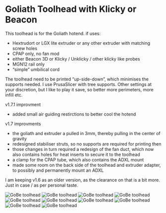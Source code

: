 # Goliath Toolhead with Klicky or Beacon

This toolhead is for the Goliath hotend. if uses:
- Hextrudort or LGX lite extruder or any other extruder with matching screw holes
- CPAP only, no fan mod 
- either Beacon 3D or Klicky / Unklicky / other klicky like probes
- MGN12 rail only
- “simple” umbilical cord

The toolhead need to be printed “up-side-down”, which minimises the supports needed. I use PrusaSlicer with tree supports. Other settings at your discretion, but I like to play it save, so better more perimeters, more infill etc.

v1.7.1 improvment 
- added small air guiding restirctions to better cool the hotend

v1.7 improvments
- the goliath and extruder a pulled in 3mm, thereby pulling in the center of gravity
- redesigned stabiliser struts, so no supports are required for printing then
- those changes in turn required a redesign of the fan duct, which now also contains holes for heat inserts to secure it to the toolhead
- a clamp for the CPAP tube, which also contains the ADXL mount
- made some room on the back side of the toolhead and extruder adapter, to possibly and permanently mount an ADXL

I am keeping v1.6 as an older version, as the clearance on that is a bit more. Just in case / as per personal taste.

![GoBe toolhead](img/1.png)
![GoBe toolhead](img/2.png)
![GoBe toolhead](img/3.png)
![GoBe toolhead](img/4.png)
![GoBe toolhead](img/5.png)
![GoBe toolhead](img/6.png)
![GoBe toolhead](img/7.png)
![GoBe toolhead](img/8.png)
![GoBe toolhead](img/9.png)
![GoBe toolhead](img/10.png)
